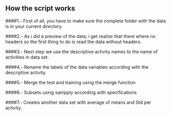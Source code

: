 ## How the script works

####1.- First of all, you have to make sure the complete folder with the data is in your current directory.

####2.- As i did a preview of the data, i get realize that there where no headers so the first thing to do is read the data without headers.

####3.- Next step we use the descriptive activity names to the name of activities in data set.

####4.- Rename the labels of the data variables according with the descriptive activity

####5.- Merge the test and training using the merge function

####6.- Subsets using sampply according with specifications

####7.- Creates another data set with average of means and Std per activity.
